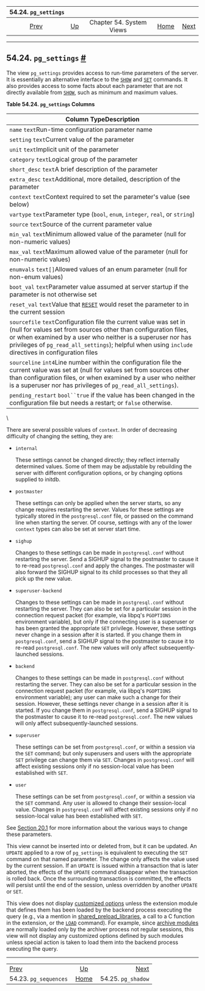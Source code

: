 <!--?xml version="1.0" encoding="UTF-8" standalone="no"?-->

|                  54.24. `pg_settings`                 |                                             |                          |                                                       |                                                 |
| :---------------------------------------------------: | :------------------------------------------ | :----------------------: | ----------------------------------------------------: | ----------------------------------------------: |
| [Prev](view-pg-sequences.html "54.23. pg_sequences")  | [Up](views.html "Chapter 54. System Views") | Chapter 54. System Views | [Home](index.html "PostgreSQL 17devel Documentation") |  [Next](view-pg-shadow.html "54.25. pg_shadow") |

***

## 54.24. `pg_settings` [#](#VIEW-PG-SETTINGS)

The view `pg_settings` provides access to run-time parameters of the server. It is essentially an alternative interface to the [`SHOW`](sql-show.html "SHOW") and [`SET`](sql-set.html "SET") commands. It also provides access to some facts about each parameter that are not directly available from [`SHOW`](sql-show.html "SHOW"), such as minimum and maximum values.

**Table 54.24. `pg_settings` Columns**

| Column TypeDescription                                                                                                                                                                                                                                                                                   |
| -------------------------------------------------------------------------------------------------------------------------------------------------------------------------------------------------------------------------------------------------------------------------------------------------------- |
| `name` `text`Run-time configuration parameter name                                                                                                                                                                                                                                                       |
| `setting` `text`Current value of the parameter                                                                                                                                                                                                                                                           |
| `unit` `text`Implicit unit of the parameter                                                                                                                                                                                                                                                              |
| `category` `text`Logical group of the parameter                                                                                                                                                                                                                                                          |
| `short_desc` `text`A brief description of the parameter                                                                                                                                                                                                                                                  |
| `extra_desc` `text`Additional, more detailed, description of the parameter                                                                                                                                                                                                                               |
| `context` `text`Context required to set the parameter's value (see below)                                                                                                                                                                                                                                |
| `vartype` `text`Parameter type (`bool`, `enum`, `integer`, `real`, or `string`)                                                                                                                                                                                                                          |
| `source` `text`Source of the current parameter value                                                                                                                                                                                                                                                     |
| `min_val` `text`Minimum allowed value of the parameter (null for non-numeric values)                                                                                                                                                                                                                     |
| `max_val` `text`Maximum allowed value of the parameter (null for non-numeric values)                                                                                                                                                                                                                     |
| `enumvals` `text[]`Allowed values of an enum parameter (null for non-enum values)                                                                                                                                                                                                                        |
| `boot_val` `text`Parameter value assumed at server startup if the parameter is not otherwise set                                                                                                                                                                                                         |
| `reset_val` `text`Value that [`RESET`](sql-reset.html "RESET") would reset the parameter to in the current session                                                                                                                                                                                       |
| `sourcefile` `text`Configuration file the current value was set in (null for values set from sources other than configuration files, or when examined by a user who neither is a superuser nor has privileges of `pg_read_all_settings`); helpful when using `include` directives in configuration files |
| `sourceline` `int4`Line number within the configuration file the current value was set at (null for values set from sources other than configuration files, or when examined by a user who neither is a superuser nor has privileges of `pg_read_all_settings`).                                         |
| `pending_restart` `bool``true` if the value has been changed in the configuration file but needs a restart; or `false` otherwise.                                                                                                                                                                        |

\

There are several possible values of `context`. In order of decreasing difficulty of changing the setting, they are:

* `internal`

    These settings cannot be changed directly; they reflect internally determined values. Some of them may be adjustable by rebuilding the server with different configuration options, or by changing options supplied to initdb.

* `postmaster`

    These settings can only be applied when the server starts, so any change requires restarting the server. Values for these settings are typically stored in the `postgresql.conf` file, or passed on the command line when starting the server. Of course, settings with any of the lower `context` types can also be set at server start time.

* `sighup`

    Changes to these settings can be made in `postgresql.conf` without restarting the server. Send a SIGHUP signal to the postmaster to cause it to re-read `postgresql.conf` and apply the changes. The postmaster will also forward the SIGHUP signal to its child processes so that they all pick up the new value.

* `superuser-backend`

    Changes to these settings can be made in `postgresql.conf` without restarting the server. They can also be set for a particular session in the connection request packet (for example, via libpq's `PGOPTIONS` environment variable), but only if the connecting user is a superuser or has been granted the appropriate `SET` privilege. However, these settings never change in a session after it is started. If you change them in `postgresql.conf`, send a SIGHUP signal to the postmaster to cause it to re-read `postgresql.conf`. The new values will only affect subsequently-launched sessions.

* `backend`

    Changes to these settings can be made in `postgresql.conf` without restarting the server. They can also be set for a particular session in the connection request packet (for example, via libpq's `PGOPTIONS` environment variable); any user can make such a change for their session. However, these settings never change in a session after it is started. If you change them in `postgresql.conf`, send a SIGHUP signal to the postmaster to cause it to re-read `postgresql.conf`. The new values will only affect subsequently-launched sessions.

* `superuser`

    These settings can be set from `postgresql.conf`, or within a session via the `SET` command; but only superusers and users with the appropriate `SET` privilege can change them via `SET`. Changes in `postgresql.conf` will affect existing sessions only if no session-local value has been established with `SET`.

* `user`

    These settings can be set from `postgresql.conf`, or within a session via the `SET` command. Any user is allowed to change their session-local value. Changes in `postgresql.conf` will affect existing sessions only if no session-local value has been established with `SET`.

See [Section 20.1](config-setting.html "20.1. Setting Parameters") for more information about the various ways to change these parameters.

This view cannot be inserted into or deleted from, but it can be updated. An `UPDATE` applied to a row of `pg_settings` is equivalent to executing the `SET` command on that named parameter. The change only affects the value used by the current session. If an `UPDATE` is issued within a transaction that is later aborted, the effects of the `UPDATE` command disappear when the transaction is rolled back. Once the surrounding transaction is committed, the effects will persist until the end of the session, unless overridden by another `UPDATE` or `SET`.

This view does not display [customized options](runtime-config-custom.html "20.16. Customized Options") unless the extension module that defines them has been loaded by the backend process executing the query (e.g., via a mention in [shared\_preload\_libraries](runtime-config-client.html#GUC-SHARED-PRELOAD-LIBRARIES), a call to a C function in the extension, or the [`LOAD`](sql-load.html "LOAD") command). For example, since [archive modules](archive-modules.html "Chapter 51. Archive Modules") are normally loaded only by the archiver process not regular sessions, this view will not display any customized options defined by such modules unless special action is taken to load them into the backend process executing the query.

***

|                                                       |                                                       |                                                 |
| :---------------------------------------------------- | :---------------------------------------------------: | ----------------------------------------------: |
| [Prev](view-pg-sequences.html "54.23. pg_sequences")  |      [Up](views.html "Chapter 54. System Views")      |  [Next](view-pg-shadow.html "54.25. pg_shadow") |
| 54.23. `pg_sequences`                                 | [Home](index.html "PostgreSQL 17devel Documentation") |                              54.25. `pg_shadow` |

